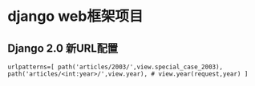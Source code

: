 # django web框架项目
## Django 2.0 新URL配置
[](https://www.cnblogs.com/feixuelove1009/p/8399338.html)
``
urlpatterns=[
   path('articles/2003/',view.special_case_2003),
   path('articles/<int:year>/',view.year), # view.year(request,year)
]
``